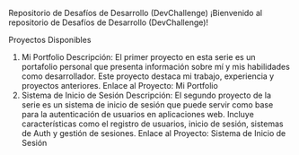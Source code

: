 Repositorio de Desafíos de Desarrollo (DevChallenge)
¡Bienvenido al repositorio de Desafíos de Desarrollo (DevChallenge)!

Proyectos Disponibles
1. Mi Portfolio
Descripción: El primer proyecto en esta serie es un portafolio personal que presenta información sobre mí y mis habilidades como desarrollador. Este proyecto destaca mi trabajo, experiencia y proyectos anteriores.
Enlace al Proyecto: Mi Portfolio
2. Sistema de Inicio de Sesión
Descripción: El segundo proyecto de la serie es un sistema de inicio de sesión que puede servir como base para la autenticación de usuarios en aplicaciones web. Incluye características como el registro de usuarios, inicio de sesión, sistemas de Auth y gestión de sesiones.
Enlace al Proyecto: Sistema de Inicio de Sesión
